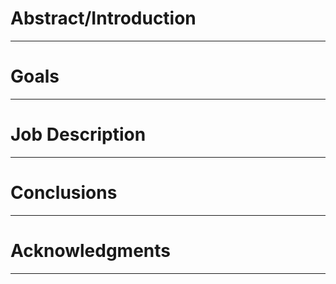 # Abstract/Introduction
---

# Goals
---

# Job Description
---

# Conclusions
---

# Acknowledgments
---
